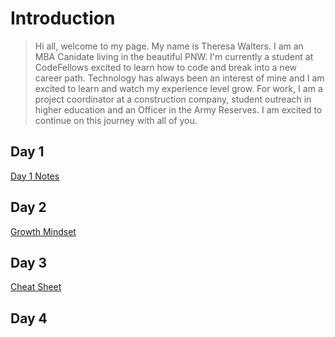 # Introduction
> Hi all, welcome to my page. My name is Theresa Walters. I am an MBA Canidate living in the beautiful PNW. I'm currently a student at CodeFellows excited to learn how to code and break into a new career path. Technology has always been an interest of mine and I am excited to learn and watch my experience level grow. For work, I am a project coordinator at a construction company, student outreach in higher education and an Officer in the Army Reserves. I am excited to continue on this journey with all of you. 

## Day 1
[Day 1 Notes](https://github.com/TheresaWalters/reading-notes/blob/93c42b8ff1a77d489550c698110758594727ce6e/README.md)

## Day 2
[Growth Mindset](https://github.com/TheresaWalters/reading-notes/blob/93c42b8ff1a77d489550c698110758594727ce6e/README.md)

## Day 3
[Cheat Sheet](https://github.com/TheresaWalters/reading-notes/blob/93c42b8ff1a77d489550c698110758594727ce6e/cheat-sheet.md)

## Day 4

